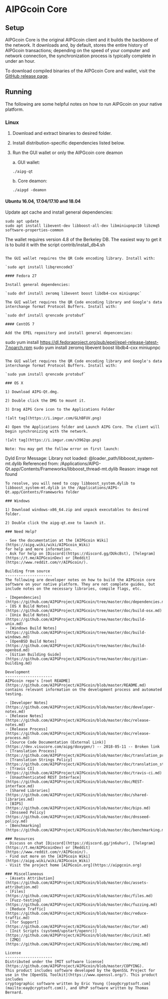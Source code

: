 AIPGcoin Core
==============

Setup
---------------------
AIPGcoin Core is the original AIPGcoin client and it builds the backbone of the network. It downloads and, by default, stores the entire history of AIPGcoin transactions; depending on the speed of your computer and network connection, the synchronization process is typically complete in under an hour.

To download compiled binaries of the AIPGcoin Core and wallet, visit the [GitHub release page](https://github.com/AIPGProject/AIPGcoin/releases).

Running
---------------------
The following are some helpful notes on how to run AIPGcoin on your native platform.

### Linux

1) Download and extract binaries to desired folder.

2) Install distribution-specific dependencies listed below.

3) Run the GUI wallet or only the AIPGcoin core deamon

   a. GUI wallet:

   `./aipg-qt`

   b. Core deamon:

   `./aipgd -deamon`

#### Ubuntu 16.04, 17.04/17.10 and 18.04

Update apt cache and install general dependencies:

```
sudo apt update
sudo apt install libevent-dev libboost-all-dev libminiupnpc10 libzmq5 software-properties-common
```

The wallet requires version 4.8 of the Berkeley DB. The easiest way to get it is to build it with the script contrib/install_db4.sh


```

The GUI wallet requires the QR Code encoding library. Install with:

`sudo apt install libqrencode3`

#### Fedora 27

Install general dependencies:

`sudo dnf install zeromq libevent boost libdb4-cxx miniupnpc`

The GUI wallet requires the QR Code encoding library and Google's data interchange format Protocol Buffers. Install with:

`sudo dnf install qrencode protobuf`

#### CentOS 7

Add the EPEL repository and install general depencencies:

```
sudo yum install https://dl.fedoraproject.org/pub/epel/epel-release-latest-7.noarch.rpm
sudo yum install zeromq libevent boost libdb4-cxx miniupnpc
```

The GUI wallet requires the QR Code encoding library and Google's data interchange format Protocol Buffers. Install with:

`sudo yum install qrencode protobuf`

### OS X

1) Download AIPG-Qt.dmg.

2) Double click the DMG to mount it.

3) Drag AIPG Core icon to the Applications Folder

![alt tag](https://i.imgur.com/GLhBFUV.png)

4) Open the Applications folder and Launch AIPG Core. The client will begin synchronizing with the network.

![alt tag](https://i.imgur.com/v3962qo.png)

Note: You may get the follow error on first launch:
```
Dyld Error Message:
  Library not loaded: @loader_path/libboost_system-mt.dylib
  Referenced from: /Applications/AIPG-Qt.app/Contents/Frameworks/libboost_thread-mt.dylib
  Reason: image not found
```
To resolve, you will need to copy libboost_system.dylib to libboost_system-mt.dylib in the /Applications/AIPG-Qt.app/Contents/Frameworks folder

### Windows

1) Download windows-x86_64.zip and unpack executables to desired folder.

2) Double click the aipg-qt.exe to launch it.

### Need Help?

- See the documentation at the [AIPGcoin Wiki](https://aipg.wiki/wiki/AIPGcoin_Wiki)
for help and more information.
- Ask for help on [Discord](https://discord.gg/DUkcBst), [Telegram](https://t.me/AIPGcoinDev) or [Reddit](https://www.reddit.com/r/AIPGcoin/).

Building from source
---------------------
The following are developer notes on how to build the AIPGcoin core software on your native platform. They are not complete guides, but include notes on the necessary libraries, compile flags, etc.

- [Dependencies](https://github.com/AIPGProject/AIPGcoin/tree/master/doc/dependencies.md)
- [OS X Build Notes](https://github.com/AIPGProject/AIPGcoin/tree/master/doc/build-osx.md)
- [Unix Build Notes](https://github.com/AIPGProject/AIPGcoin/tree/master/doc/build-unix.md)
- [Windows Build Notes](https://github.com/AIPGProject/AIPGcoin/tree/master/doc/build-windows.md)
- [OpenBSD Build Notes](https://github.com/AIPGProject/AIPGcoin/tree/master/doc/build-openbsd.md)
- [Gitian Building Guide](https://github.com/AIPGProject/AIPGcoin/tree/master/doc/gitian-building.md)

Development
---------------------
AIPGcoin repo's [root README](https://github.com/AIPGProject/AIPGcoin/blob/master/README.md) contains relevant information on the development process and automated testing.

- [Developer Notes](https://github.com/AIPGProject/AIPGcoin/blob/master/doc/developer-notes.md)
- [Release Notes](https://github.com/AIPGProject/AIPGcoin/blob/master/doc/release-notes.md)
- [Release Process](https://github.com/AIPGProject/AIPGcoin/blob/master/doc/release-process.md)
- [Source Code Documentation (External Link)](https://dev.visucore.com/aipg/doxygen/) -- 2018-05-11 -- Broken link
- [Translation Process](https://github.com/AIPGProject/AIPGcoin/blob/master/doc/translation_process.md)
- [Translation Strings Policy](https://github.com/AIPGProject/AIPGcoin/blob/master/doc/translation_strings_policy.md)
- [Travis CI](https://github.com/AIPGProject/AIPGcoin/blob/master/doc/travis-ci.md)
- [Unauthenticated REST Interface](https://github.com/AIPGProject/AIPGcoin/blob/master/doc/REST-interface.md)
- [Shared Libraries](https://github.com/AIPGProject/AIPGcoin/blob/master/doc/shared-libraries.md)
- [BIPS](https://github.com/AIPGProject/AIPGcoin/blob/master/doc/bips.md)
- [Dnsseed Policy](https://github.com/AIPGProject/AIPGcoin/blob/master/doc/dnsseed-policy.md)
- [Benchmarking](https://github.com/AIPGProject/AIPGcoin/blob/master/doc/benchmarking.md)

### Resources
- Discuss on chat [Discord](https://discord.gg/jn6uhur), [Telegram](https://t.me/AIPGcoinDev) or [Reddit](https://www.reddit.com/r/AIPGcoin/).
- Find out more on the [AIPGcoin Wiki](https://aipg.wiki/wiki/AIPGcoin_Wiki)
- Visit the project home [AIPGcoin.org](https://aipgcoin.org)

### Miscellaneous
- [Assets Attribution](https://github.com/AIPGProject/AIPGcoin/blob/master/doc/assets-attribution.md)
- [Files](https://github.com/AIPGProject/AIPGcoin/blob/master/doc/files.md)
- [Fuzz-testing](https://github.com/AIPGProject/AIPGcoin/blob/master/doc/fuzzing.md)
- [Reduce Traffic](https://github.com/AIPGProject/AIPGcoin/blob/master/doc/reduce-traffic.md)
- [Tor Support](https://github.com/AIPGProject/AIPGcoin/blob/master/doc/tor.md)
- [Init Scripts (systemd/upstart/openrc)](https://github.com/AIPGProject/AIPGcoin/blob/master/doc/init.md)
- [ZMQ](https://github.com/AIPGProject/AIPGcoin/blob/master/doc/zmq.md)

License
---------------------
Distributed under the [MIT software license](https://github.com/AIPGProject/AIPGcoin/blob/master/COPYING).
This product includes software developed by the OpenSSL Project for use in the [OpenSSL Toolkit](https://www.openssl.org/). This product includes
cryptographic software written by Eric Young ([eay@cryptsoft.com](mailto:eay@cryptsoft.com)), and UPnP software written by Thomas Bernard.
